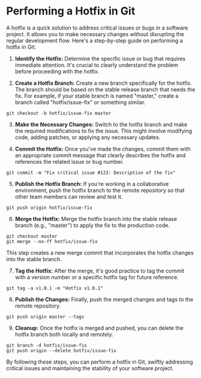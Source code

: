 # Performing a Hotfix in Git

A hotfix is a quick solution to address critical issues or bugs in a software project. It allows you to make necessary changes without disrupting the regular development flow. Here's a step-by-step guide on performing a hotfix in Git:

1. **Identify the Hotfix:** Determine the specific issue or bug that requires immediate attention. It's crucial to clearly understand the problem before proceeding with the hotfix.

2. **Create a Hotfix Branch:** Create a new branch specifically for the hotfix. The branch should be based on the stable release branch that needs the fix. For example, if your stable branch is named "master," create a branch called "hotfix/issue-fix" or something similar.

```
git checkout -b hotfix/issue-fix master
```

3. **Make the Necessary Changes:** Switch to the hotfix branch and make the required modifications to fix the issue. This might involve modifying code, adding patches, or applying any necessary updates.

4. **Commit the Hotfix:** Once you've made the changes, commit them with an appropriate commit message that clearly describes the hotfix and references the related issue or bug number.

```
git commit -m "Fix critical issue #123: Description of the fix"
```
5. **Publish the Hotfix Branch:** If you're working in a collaborative environment, push the hotfix branch to the remote repository so that other team members can review and test it.

```
git push origin hotfix/issue-fix
```

6. **Merge the Hotfix:** Merge the hotfix branch into the stable release branch (e.g., "master") to apply the fix to the production code.

```
git checkout master
git merge --no-ff hotfix/issue-fix
```

This step creates a new merge commit that incorporates the hotfix changes into the stable branch.

7. **Tag the Hotfix:** After the merge, it's good practice to tag the commit with a version number or a specific hotfix tag for future reference.

```
git tag -a v1.0.1 -m "Hotfix v1.0.1"
```

8. **Publish the Changes:** Finally, push the merged changes and tags to the remote repository.

```
git push origin master --tags
```

9. **Cleanup:** Once the hotfix is merged and pushed, you can delete the hotfix branch both locally and remotely.

```
git branch -d hotfix/issue-fix
git push origin --delete hotfix/issue-fix
```

By following these steps, you can perform a hotfix in Git, swiftly addressing critical issues and maintaining the stability of your software project.
